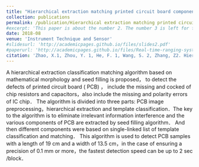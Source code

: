 ```yaml
---
title: "Hierarchical extraction matching printed circuit board components defect detection"
collection: publications
permalink: /publication/Hierarchical extraction matching printed circuit board components defect detection
#excerpt: 'This paper is about the number 2. The number 3 is left for future work.'
date: 2018-08
venue: 'Instrument Technique and Sensor'
#slidesurl: 'http://academicpages.github.io/files/slides2.pdf'
#paperurl: 'http://academicpages.github.io/files/Real-time-ranging-system-based-on-stereo-vision-technology.pdf'
citation: 'Zhao, X.1, Zhou, Y. 1, He, F. 1, Wang, S. 2, Zhang, Z2. Hierarchical extraction matching printed circuit board components defect detection. Instrument Technique and Sensor, 2018 (08).'
---
```


A hierarchical extraction classification matching algorithm based on mathematical morphology and seed filling is proposed， to detect the defects of printed circuit board ( PCB) ， include the missing and cocked of chip resistors and capacitors，also include the missing and polarity errors of IC chip． The algorithm is divided into three parts: PCB image preprocessing，hierarchical extraction and template classification．The key to the algorithm is to eliminate irrelevant information interference and the various components of PCB are extracted by seed filling algorithm． And then different components were based on single-linked list of template classification and matching． This algorithm is used to detect PCB samples with a length of 19 cm and a width of 13.5 cm，in the case of ensuring a precision of 0.1 mm or more，the fastest detection speed can be up to 2 sec /block．
